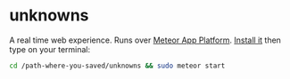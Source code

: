 # unknowns
A real time web experience.
Runs over [Meteor App Platform](https://www.meteor.com/). [Install it](https://www.meteor.com/install) then type on your terminal:
```sh
cd /path-where-you-saved/unknowns && sudo meteor start
```
